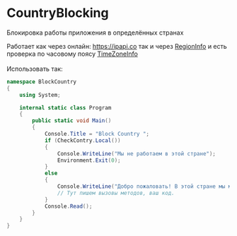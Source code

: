 # CountryBlocking
Блокировка работы приложения в определённых странах

Работает как через онлайн: https://ipapi.co так и через [RegionInfo](https://csharp.net-tutorials.com/ru/411/культурные-региональные-особенности/класс-regioninfo/) и есть проверка по часовому поясу [TimeZoneInfo](https://docs.microsoft.com/ru-ru/dotnet/api/system.timezoneinfo?view=netcore-3.1)<br><br>
Использовать так:
````csharp
namespace BlockCountry
{
    using System;

    internal static class Program
    {
        public static void Main()
        {
            Console.Title = "Block Country ";
            if (CheckContry.Local())
            {
                Console.WriteLine("Мы не работаем в этой стране");
                Environment.Exit(0);
            }
            else
            {
                Console.WriteLine("Добро пожаловать! В этой стране мы можем работать)");
                // Тут пишем вызовы методов, ваш код.
            }
            Console.Read();
        }
    }
}
````
